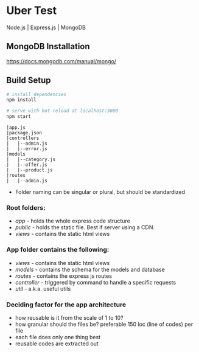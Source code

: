 # Uber Test

Node.js | Express.js | MongoDB

## MongoDB Installation
https://docs.mongodb.com/manual/mongo/

## Build Setup

``` bash
# install dependencies
npm install

# serve with hot reload at localhost:3000
npm start

```

```
|app.js
|package.json
|controllers
|   |--admin.js
|   |--error.js
|models
|   |--category.js
|   |--offer.js
|   |--product.js
|routes
|   |--admin.js
```
+ Folder naming can be singular or plural, but should be standardized
### Root folders:
+ *app* - holds the whole express code structure
+ *public* - holds the static file. Best if server using a CDN.
+ *views* - contains the static html views

### App folder contains the following:
+ *views* - contains the static html views
+ *models* - contains the schema for the models and database
+ *routes* - contains the express js routes
+ *controller* - triggered by command to handle a specific requests
+ *util* - a.k.a. useful utils

### Deciding factor for the app architecture
+ how reusable is it from the scale of 1 to 10?
+ how granular should the files be? preferable 150 loc (line of codes) per file
+ each file does only one thing best
+ reusable codes are extracted out